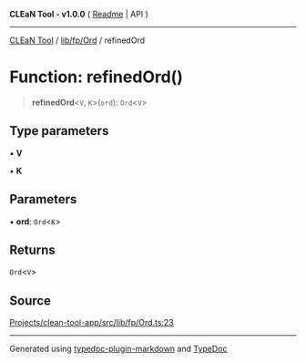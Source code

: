 **CLEaN Tool - v1.0.0** ( [Readme](../../../../README.md) \| API )

***

[CLEaN Tool](../../../../modules.md) / [lib/fp/Ord](../README.md) / refinedOrd

# Function: refinedOrd()

> **refinedOrd**\<`V`, `K`\>(`ord`): `Ord`\<`V`\>

## Type parameters

▪ **V**

▪ **K**

## Parameters

▪ **ord**: `Ord`\<`K`\>

## Returns

`Ord`\<`V`\>

## Source

[Projects/clean-tool-app/src/lib/fp/Ord.ts:23](https://github.com/yuckyh/clean-tool-app/)

***

Generated using [typedoc-plugin-markdown](https://www.npmjs.com/package/typedoc-plugin-markdown) and [TypeDoc](https://typedoc.org/)
